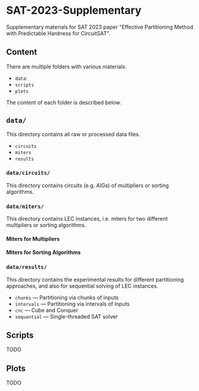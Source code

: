 # SAT-2023-Supplementary

Supplementary materials for SAT 2023 paper "Effective Partitioning Method with Predictable Hardness for CircuitSAT".

## Content

There are multiple folders with various materials:

- `data`:
- `scripts`
- `plots`

The content of each folder is described below.

## `data/`

This directory contains all raw or processed data files.

- `circuits`
- `miters`
- `results`

### `data/circuits/`

This directory contains circuits (e.g. AIGs) of multipliers or sorting algorithms.

### `data/miters/`

This directory contains LEC instances, i.e. miters for two different multipliers or sorting algorithms.

#### Miters for Multipliers

#### Miters for Sorting Algorithms

### `data/results/`

This directory contains the experimental results for different partitioning approaches, and also for sequential solving of LEC instances.

- `chunks` — Partitioning via chunks of inputs
- `intervals` — Partitioning via intervals of inputs
- `cnc` — Cube and Conquer
- `sequential` — Single-threaded SAT solver

## Scripts

TODO

## Plots

TODO
